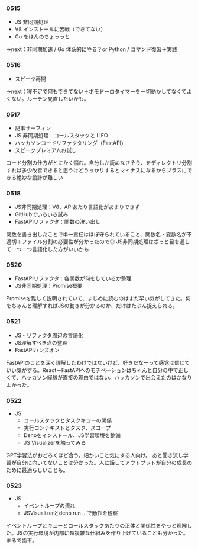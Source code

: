 ### 0515

- JS 非同期処理
- V8 インストールに苦戦（できてない）
- Go をほんのちょっっと

→next：非同期加速 / Go 体系的にやる？or Python / コマンド復習＋実践

### 0516

- スピーク再開

→next：寝不足で何もできてない＋ポモドーロタイマーを一切動かしてなくてよくない。ルーチン見直したいかも。

### 0517

- 記事サーフィン
- JS 非同期処理：コールスタックと LIFO
- ハッカソンコードリファクタリング（FastAPI）
- スピークプレミアムお試し

コード分割の仕方がとにかく悩む。自分しか読めなさそう、をディレクトリ分割すれば多少改善できると思うけどうっかりするとマイナスになるからプラスにできる絶妙な設計が難しい

### 0518

- JS非同期処理：V8、APIあたり言語化があまりできず
- GitHubでいろいろ試み
- FastAPIリファクタ：関数の洗い出し

関数を書き出したことで単一責任はほぼ守られていること、関数名・変数名が不適切＋ファイル分割の必要性が分かったので◎
JS非同期処理はざっと目を通して一つ一つ言語化した方がいいかも

### 0520

- FastAPIリファクタ：各関数が何をしているか整理
- JS非同期処理：Promise概要

Promiseを難しく説明されていて、まじめに読むのはまだ早い気がしてきた。何をちゃんと理解すればJSの動きが分かるのか、だけはたぶん捉えられる。

### 0521
- JS・リファクタ周辺の言語化
- JS理解すべき点の整理
- FastAPIハンズオン

FastAPIのことを深く理解したわけではないけど、好きだなーって感覚は信じていい気がする。React＋FastAPIへのモチベーションはちゃんと自分の中で正しくて、ハッカソン経験が直接の理由ではない。ハッカソンで出会えたのはかなりよかった。

### 0522
- JS
    - コールスタックとタスクキューの関係
    - 実行コンテキストとタスク、スコープ
    - Denoをインストール、JS学習環境を整備
    - JS Visualizerを触ってみる

GPT学習法がおどろくほど合う。細かいこと気にする人向け。
あと聞き流し学習が自分に向いてないことは分かった。人に話してアウトプットが自分の成長のために最適らしいことも。

### 0523
- JS
    - イベントループの流れ
    - JSVisualizerとdeno run ...で動作を観察

イベントループとキューとコールスタックあたりの正体と関係性をやっと理解した。JSの実行環境が内部に超複雑な仕組みを作り上げていることも分かった。まるで歯車。
